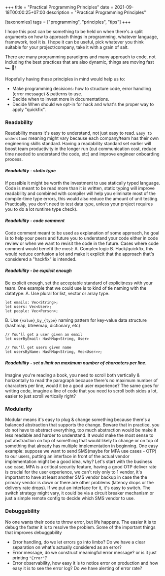 +++
title = "Practical Programming Principles"
date = 2021-09-18T00:00:25+07:00
description = "Practical Programming Principles"

[taxonomies]
tags = ["programming", "principles", "tips"]
+++


I hope this post can be something to be held on when there's a split arguments on
how to approach things in programming, whatever language, framework, tool it is. I hope it can be useful,
pick whatever you think suitable for your project/company, take it with a grain of salt.

There are many programming paradigms and many approach to code, not including the best practices that are also dynamic,
things are moving fast 🏎 💨!

Hopefully having these principles in mind would help us to:
* Make programming decisions: how to structure code, error handling (error message) & patterns to use.
* Decide when to invest more in documentations.
* Decide When should we opt-in for hack and what's the proper way to apply "quickfix".

### Readability
Readability means it's easy to understand, not just easy to read. `Easy to understand` meaning might vary
because each company/team has their own engineering skills standard. Having a readability standard set earlier will boost
team productivity in the longer run (cut communication cost, reduce time needed to understand the code, etc) and improve engineer onboarding process.

##### Readability - static type
If possible it might be worth the investment to use statically typed language. Code is meant to be read more than it is written,
static typing will improve readability and combined with compiler will help you eliminate most of the compile-time type errors, this would also reduce
the amount of unit testing. Practically, you don't need to test data type, unless your project requires you to do a lot runtime type check).

##### Readability - code comment
Code comment meant to be used as explanation of some approach,  he goal is to help your peers and future you to understand your code
either in code review or when we want to revisit the code in the future. Cases where code comment would benefit the most:
A. Complex logic
B. Hack/quickfix, this would reduce confusion a lot and make it explicit that the approach that's considered a "hackfix" is intended.

##### Readability - be explicit enough
Be explicit enough, set the acceptable standard of explicitness with your team.
One example that we could use is to kind of tie naming with the datatype:
A. Use plural for list, vector or array type.
```
let emails: Vec<String>;
let users: Vec<User>;
let people: Vec<Person>;
```

B. Use `{value}_by_{type}` naming pattern for key-value data structure (hashmap, btreemap, dictionary, etc)
```
// You'll get a user given an email
let userByEmail: HashMap<String, User>

// You'll get users given name
let usersByName: HashMap<String, Vec<User>>;
```

##### Readability - set a limit on maximum number of characters per line.
Imagine you're reading a book, you need to scroll both vertically & horizontally
to read the paragraph because there's no maximum number of characters per line,
would it be a good user experience? The same goes for writing code, imagine a line of code
that you need to scroll both sides a lot, easier to just scroll vertically right?


### Modularity
Modular means it's easy to plug & change something because there's a balanced abstraction
that supports the change. Beware that in practice, you do not have to abstract everything,
too much abstraction would be make it less readable and harder to understand. It
would make the most sense to put abstraction on top of something that would likely to change or
on top of something that already has multiple implementation in beginning. One easy example: suppose we want to send
SMS(maybe for MFA use cases - OTP) to our users, putting an interface in front of the actual vendor
implementation might be a good idea, why? Let's start with the business use case, MFA is a critical security feature, having a good OTP deliver rate is crucial for the user experience, we
can't rely only to 1 vendor, it's important to have at least another SMS vendor backup in case the the primary vendor is down or there are other problems (latency drops or the delivery rate drops).
If we put an interface for it, it's easy to switch. The switch strategy might vary, it could be via a circuit breaker mechanism or just a simple remote config to decide which SMS vendor to use.

### Debuggability
No one wants their code to throw error, but life happens. The easier it is to debug the faster it is to resolve the problem.
Some of the important things that improves debuggability
* Error handling, do we let errors go into limbo? Do we have a clear separation on what's actually considered as an error?
* Error message, do we construct meaningful error message? or is it just printing `"Error"`?
* Error observability, how easy it is to notice error on production and how easy it is to see the error log? Do we have alerting of error rate?
